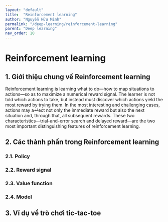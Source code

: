 ```yaml
---
layout: "default"
title:  "Reinforcement learning"
author: "Nguyễn Hữu Minh"
permalink: "/deep-learning/reinforcement-learning"
parent: "Deep learning"
nav_order: 10
---
```


# Reinforcement learning

## 1. Giới thiệu chung về Reinforcement learning
Reinforcement learning is learning what to do—how to map situations to actions—so
as to maximize a numerical reward signal. The learner is not told which actions to
take, but instead must discover which actions yield the most reward by trying them. In
the most interesting and challenging cases, actions may a↵ect not only the immediate
reward but also the next situation and, through that, all subsequent rewards. These two
characteristics—trial-and-error search and delayed reward—are the two most important
distinguishing features of reinforcement learning.

## 2. Các thành phần trong Reinforcement learning

### 2.1. Policy

### 2.2. Reward signal

### 2.3. Value function

### 2.4. Model

## 3. Ví dụ về trò chơi tic-tac-toe
